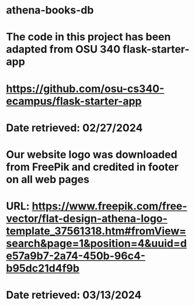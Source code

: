 # athena-books-db

# The code in this project has been adapted from OSU 340 flask-starter-app
# https://github.com/osu-cs340-ecampus/flask-starter-app
# Date retrieved: 02/27/2024

# Our website logo was downloaded from FreePik and credited in footer on all web pages
# URL: https://www.freepik.com/free-vector/flat-design-athena-logo-template_37561318.htm#fromView=search&page=1&position=4&uuid=de57a9b7-2a74-450b-96c4-b95dc21d4f9b
# Date retrieved: 03/13/2024  